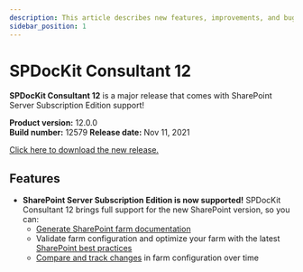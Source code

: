 ```yaml
---
description: This article describes new features, improvements, and bug fixes delivered in SPDocKit Consultant 12.
sidebar_position: 1
---
```


# SPDocKit Consultant 12

**SPDocKit Consultant 12** is a major release that comes with SharePoint Server Subscription Edition support!

**Product version:** 12.0.0  
**Build number:** 12579
**Release date:** Nov 11, 2021

[Click here to download the new release.](https://www.syskit.com/products/spdockit/download/)

## Features

* **SharePoint Server Subscription Edition is now supported!** SPDocKit Consultant 12 brings full support for the new SharePoint version, so you can:
    * [Generate SharePoint farm documentation](../how-to/farm-documentation/create-farm-documentation.md)
    * Validate farm configuration and optimize your farm with the latest [SharePoint best practices](../how-to/best-practices/available-best-practices-reports.md)
    * [Compare and track changes](../how-to/compare-wizard/compare-sharepoint-farms.md) in farm configuration over time
